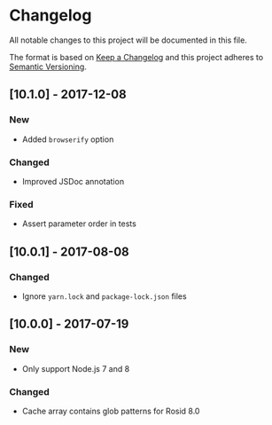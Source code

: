 # Changelog

All notable changes to this project will be documented in this file.

The format is based on [Keep a Changelog](http://keepachangelog.com/en/1.0.0/) and this project adheres to [Semantic Versioning](http://semver.org/spec/v2.0.0.html).

## [10.1.0] - 2017-12-08

### New

- Added `browserify` option

### Changed

- Improved JSDoc annotation

### Fixed

- Assert parameter order in tests

## [10.0.1] - 2017-08-08

### Changed

- Ignore `yarn.lock` and `package-lock.json` files

## [10.0.0] - 2017-07-19

### New

- Only support Node.js 7 and 8

### Changed

- Cache array contains glob patterns for Rosid 8.0